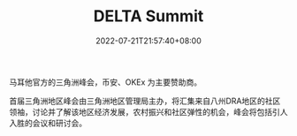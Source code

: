 ﻿---
weight: 
title: "DELTA Summit"
description: "马耳他官方的三角洲峰会，币安、OKEx 为主要赞助商"
date: 2022-07-21T21:57:40+08:00
lastmod: 2022-07-21T16:45:40+08:00
draft: false
authors: ["june"]
featuredImage: "delta-summit.jpg"
link: "https://www.delta-summit.com/?utm_source=cypherhunter"
tags: ["元宇宙社区","DELTA Summit"]
categories: ["navigation"]
navigation: ["元宇宙社区"]
lightgallery: true
toc: true
pinned: false
recommend: false
recommend1: false
---
马耳他官方的三角洲峰会，币安、OKEx 为主要赞助商。

首届三角洲地区峰会由三角洲地区管理局主办，将汇集来自八州DRA地区的社区领袖，讨论并了解该地区经济发展，农村振兴和社区弹性的机会，峰会将包括引人入胜的会议和研讨会。